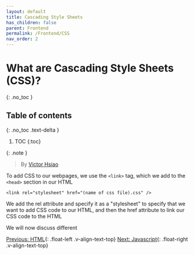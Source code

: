 ```yaml
---
layout: default
title: Cascading Style Sheets
has_children: false
parent: Frontend
permalink: /Frontend/CSS
nav_order: 2
---
```


# What are Cascading Style Sheets (CSS)?
{: .no_toc }

## Table of contents
{: .no_toc .text-delta }

1. TOC
{:toc}

{: .note }
> By [Victor Hsiao](https://www.linkedin.com/in/hsiaovictor/)    

To add CSS to our webpages, we use the ```<link>``` tag, which we add to the ```<head>``` section in our HTML

```<link rel="stylesheet" href="(name of css file).css" />```

We add the rel attribute and specify it as a "stylesheet" to specify that we want to add CSS code to our HTML, and then the href attribute to link our CSS code to the HTML

We will now discuss different 


[Previous: HTML](HTML){: .float-left .v-align-text-top}
[Next: Javascript](Javascript){: .float-right .v-align-text-top}